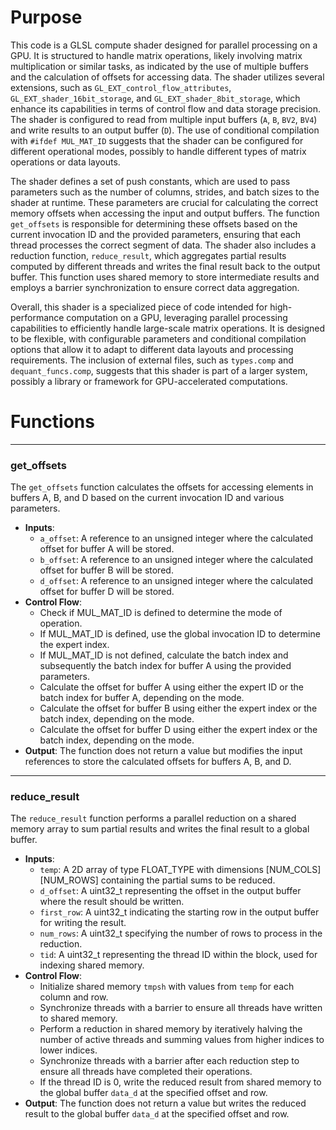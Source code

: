 # Purpose
This code is a GLSL compute shader designed for parallel processing on a GPU. It is structured to handle matrix operations, likely involving matrix multiplication or similar tasks, as indicated by the use of multiple buffers and the calculation of offsets for accessing data. The shader utilizes several extensions, such as `GL_EXT_control_flow_attributes`, `GL_EXT_shader_16bit_storage`, and `GL_EXT_shader_8bit_storage`, which enhance its capabilities in terms of control flow and data storage precision. The shader is configured to read from multiple input buffers (`A`, `B`, `BV2`, `BV4`) and write results to an output buffer (`D`). The use of conditional compilation with `#ifdef MUL_MAT_ID` suggests that the shader can be configured for different operational modes, possibly to handle different types of matrix operations or data layouts.

The shader defines a set of push constants, which are used to pass parameters such as the number of columns, strides, and batch sizes to the shader at runtime. These parameters are crucial for calculating the correct memory offsets when accessing the input and output buffers. The function `get_offsets` is responsible for determining these offsets based on the current invocation ID and the provided parameters, ensuring that each thread processes the correct segment of data. The shader also includes a reduction function, `reduce_result`, which aggregates partial results computed by different threads and writes the final result back to the output buffer. This function uses shared memory to store intermediate results and employs a barrier synchronization to ensure correct data aggregation.

Overall, this shader is a specialized piece of code intended for high-performance computation on a GPU, leveraging parallel processing capabilities to efficiently handle large-scale matrix operations. It is designed to be flexible, with configurable parameters and conditional compilation options that allow it to adapt to different data layouts and processing requirements. The inclusion of external files, such as `types.comp` and `dequant_funcs.comp`, suggests that this shader is part of a larger system, possibly a library or framework for GPU-accelerated computations.
# Functions

---
### get\_offsets
The `get_offsets` function calculates the offsets for accessing elements in buffers A, B, and D based on the current invocation ID and various parameters.
- **Inputs**:
    - `a_offset`: A reference to an unsigned integer where the calculated offset for buffer A will be stored.
    - `b_offset`: A reference to an unsigned integer where the calculated offset for buffer B will be stored.
    - `d_offset`: A reference to an unsigned integer where the calculated offset for buffer D will be stored.
- **Control Flow**:
    - Check if MUL_MAT_ID is defined to determine the mode of operation.
    - If MUL_MAT_ID is defined, use the global invocation ID to determine the expert index.
    - If MUL_MAT_ID is not defined, calculate the batch index and subsequently the batch index for buffer A using the provided parameters.
    - Calculate the offset for buffer A using either the expert ID or the batch index for buffer A, depending on the mode.
    - Calculate the offset for buffer B using either the expert index or the batch index, depending on the mode.
    - Calculate the offset for buffer D using either the expert index or the batch index, depending on the mode.
- **Output**: The function does not return a value but modifies the input references to store the calculated offsets for buffers A, B, and D.


---
### reduce\_result
The `reduce_result` function performs a parallel reduction on a shared memory array to sum partial results and writes the final result to a global buffer.
- **Inputs**:
    - `temp`: A 2D array of type FLOAT_TYPE with dimensions [NUM_COLS][NUM_ROWS] containing the partial sums to be reduced.
    - `d_offset`: A uint32_t representing the offset in the output buffer where the result should be written.
    - `first_row`: A uint32_t indicating the starting row in the output buffer for writing the result.
    - `num_rows`: A uint32_t specifying the number of rows to process in the reduction.
    - `tid`: A uint32_t representing the thread ID within the block, used for indexing shared memory.
- **Control Flow**:
    - Initialize shared memory `tmpsh` with values from `temp` for each column and row.
    - Synchronize threads with a barrier to ensure all threads have written to shared memory.
    - Perform a reduction in shared memory by iteratively halving the number of active threads and summing values from higher indices to lower indices.
    - Synchronize threads with a barrier after each reduction step to ensure all threads have completed their operations.
    - If the thread ID is 0, write the reduced result from shared memory to the global buffer `data_d` at the specified offset and row.
- **Output**: The function does not return a value but writes the reduced result to the global buffer `data_d` at the specified offset and row.


